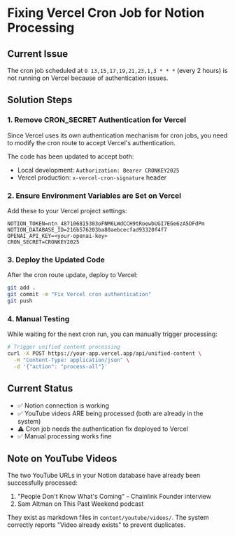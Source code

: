# Fixing Vercel Cron Job for Notion Processing

## Current Issue
The cron job scheduled at `0 13,15,17,19,21,23,1,3 * * *` (every 2 hours) is not running on Vercel because of authentication issues.

## Solution Steps

### 1. Remove CRON_SECRET Authentication for Vercel
Since Vercel uses its own authentication mechanism for cron jobs, you need to modify the cron route to accept Vercel's authentication.

The code has been updated to accept both:
- Local development: `Authorization: Bearer CRONKEY2025`
- Vercel production: `x-vercel-cron-signature` header

### 2. Ensure Environment Variables are Set on Vercel
Add these to your Vercel project settings:
```
NOTION_TOKEN=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
NOTION_DATABASE_ID=216b576203ba80aebcecfad93320f4f7
OPENAI_API_KEY=<your-openai-key>
CRON_SECRET=CRONKEY2025
```

### 3. Deploy the Updated Code
After the cron route update, deploy to Vercel:
```bash
git add .
git commit -m "Fix Vercel cron authentication"
git push
```

### 4. Manual Testing
While waiting for the next cron run, you can manually trigger processing:
```bash
# Trigger unified content processing
curl -X POST https://your-app.vercel.app/api/unified-content \
  -H "Content-Type: application/json" \
  -d '{"action": "process-all"}'
```

## Current Status
- ✅ Notion connection is working
- ✅ YouTube videos ARE being processed (both are already in the system)
- ⚠️ Cron job needs the authentication fix deployed to Vercel
- ✅ Manual processing works fine

## Note on YouTube Videos
The two YouTube URLs in your Notion database have already been successfully processed:
1. "People Don't Know What's Coming" - Chainlink Founder interview
2. Sam Altman on This Past Weekend podcast

They exist as markdown files in `content/youtube/videos/`. The system correctly reports "Video already exists" to prevent duplicates. 
